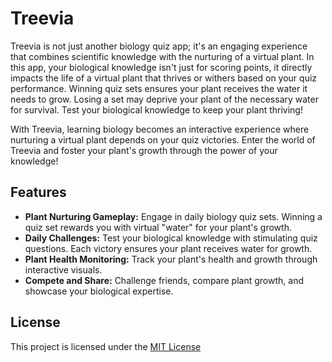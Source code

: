 # Treevia
Treevia is not just another biology quiz app; it's an engaging experience that combines scientific knowledge with the nurturing of a virtual plant. In this app, your biological knowledge isn't just for scoring points, it directly impacts the life of a virtual plant that thrives or withers based on your quiz performance.
Winning quiz sets ensures your plant receives the water it needs to grow. Losing a set may deprive your plant of the necessary water for survival. Test your biological knowledge to keep your plant thriving!

With Treevia, learning biology becomes an interactive experience where nurturing a virtual plant depends on your quiz victories. Enter the world of Treevia and foster your plant's growth through the power of your knowledge!

## Features
- **Plant Nurturing Gameplay:** Engage in daily biology quiz sets. Winning a quiz set rewards you with virtual "water" for your plant's growth.
- **Daily Challenges:** Test your biological knowledge with stimulating quiz questions. Each victory ensures your plant receives water for growth.
- **Plant Health Monitoring:** Track your plant's health and growth through interactive visuals.
- **Compete and Share:** Challenge friends, compare plant growth, and showcase your biological expertise.

## License

This project is licensed under the [MIT License]([link-to-license](https://github.com/zRedk/Treevia/blob/main/LICENSE)https://github.com/zRedk/Treevia/blob/main/LICENSE)
